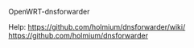 OpenWRT-dnsforwarder


Help: https://github.com/holmium/dnsforwarder/wiki/
https://github.com/holmium/dnsforwarder